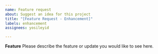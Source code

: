 ```yaml
---
name: Feature request
about: Suggest an idea for this project
title: "[Feature Request - Enhancement]"
labels: enhancement
assignees: yosileyid

---
```


**Feature**
Please describe the feature or update you would like to see here.